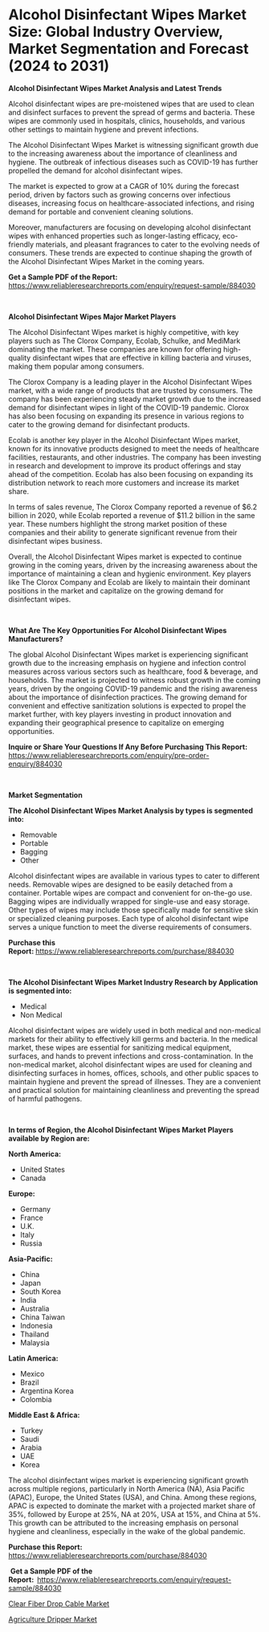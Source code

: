 <p><h1>Alcohol Disinfectant Wipes Market Size: Global Industry Overview, Market Segmentation and Forecast (2024 to 2031)</h1></p><p><strong>Alcohol Disinfectant Wipes Market Analysis and Latest Trends</strong></p>
<p><p>Alcohol disinfectant wipes are pre-moistened wipes that are used to clean and disinfect surfaces to prevent the spread of germs and bacteria. These wipes are commonly used in hospitals, clinics, households, and various other settings to maintain hygiene and prevent infections.</p><p>The Alcohol Disinfectant Wipes Market is witnessing significant growth due to the increasing awareness about the importance of cleanliness and hygiene. The outbreak of infectious diseases such as COVID-19 has further propelled the demand for alcohol disinfectant wipes. </p><p>The market is expected to grow at a CAGR of 10% during the forecast period, driven by factors such as growing concerns over infectious diseases, increasing focus on healthcare-associated infections, and rising demand for portable and convenient cleaning solutions. </p><p>Moreover, manufacturers are focusing on developing alcohol disinfectant wipes with enhanced properties such as longer-lasting efficacy, eco-friendly materials, and pleasant fragrances to cater to the evolving needs of consumers. These trends are expected to continue shaping the growth of the Alcohol Disinfectant Wipes Market in the coming years.</p></p>
<p><strong>Get a Sample PDF of the Report:&nbsp;</strong> <a href="https://www.reliableresearchreports.com/enquiry/request-sample/884030">https://www.reliableresearchreports.com/enquiry/request-sample/884030</a></p>
<p>&nbsp;</p>
<p><strong>Alcohol Disinfectant Wipes Major Market Players</strong></p>
<p><p>The Alcohol Disinfectant Wipes market is highly competitive, with key players such as The Clorox Company, Ecolab, Schulke, and MediMark dominating the market. These companies are known for offering high-quality disinfectant wipes that are effective in killing bacteria and viruses, making them popular among consumers.</p><p>The Clorox Company is a leading player in the Alcohol Disinfectant Wipes market, with a wide range of products that are trusted by consumers. The company has been experiencing steady market growth due to the increased demand for disinfectant wipes in light of the COVID-19 pandemic. Clorox has also been focusing on expanding its presence in various regions to cater to the growing demand for disinfectant products.</p><p>Ecolab is another key player in the Alcohol Disinfectant Wipes market, known for its innovative products designed to meet the needs of healthcare facilities, restaurants, and other industries. The company has been investing in research and development to improve its product offerings and stay ahead of the competition. Ecolab has also been focusing on expanding its distribution network to reach more customers and increase its market share.</p><p>In terms of sales revenue, The Clorox Company reported a revenue of $6.2 billion in 2020, while Ecolab reported a revenue of $11.2 billion in the same year. These numbers highlight the strong market position of these companies and their ability to generate significant revenue from their disinfectant wipes business.</p><p>Overall, the Alcohol Disinfectant Wipes market is expected to continue growing in the coming years, driven by the increasing awareness about the importance of maintaining a clean and hygienic environment. Key players like The Clorox Company and Ecolab are likely to maintain their dominant positions in the market and capitalize on the growing demand for disinfectant wipes.</p></p>
<p>&nbsp;</p>
<p><strong>What Are The Key Opportunities For Alcohol Disinfectant Wipes Manufacturers?</strong></p>
<p><p>The global Alcohol Disinfectant Wipes market is experiencing significant growth due to the increasing emphasis on hygiene and infection control measures across various sectors such as healthcare, food & beverage, and households. The market is projected to witness robust growth in the coming years, driven by the ongoing COVID-19 pandemic and the rising awareness about the importance of disinfection practices. The growing demand for convenient and effective sanitization solutions is expected to propel the market further, with key players investing in product innovation and expanding their geographical presence to capitalize on emerging opportunities.</p></p>
<p><strong>Inquire or Share Your Questions If Any Before Purchasing This Report:</strong> <a href="https://www.reliableresearchreports.com/enquiry/pre-order-enquiry/884030">https://www.reliableresearchreports.com/enquiry/pre-order-enquiry/884030</a></p>
<p>&nbsp;</p>
<p><strong>Market Segmentation</strong></p>
<p><strong>The Alcohol Disinfectant Wipes Market Analysis by types is segmented into:</strong></p>
<p><ul><li>Removable</li><li>Portable</li><li>Bagging</li><li>Other</li></ul></p>
<p><p>Alcohol disinfectant wipes are available in various types to cater to different needs. Removable wipes are designed to be easily detached from a container. Portable wipes are compact and convenient for on-the-go use. Bagging wipes are individually wrapped for single-use and easy storage. Other types of wipes may include those specifically made for sensitive skin or specialized cleaning purposes. Each type of alcohol disinfectant wipe serves a unique function to meet the diverse requirements of consumers.</p></p>
<p><strong>Purchase this Report:&nbsp;</strong><a href="https://www.reliableresearchreports.com/purchase/884030">https://www.reliableresearchreports.com/purchase/884030</a></p>
<p>&nbsp;</p>
<p><strong>The Alcohol Disinfectant Wipes Market Industry Research by Application is segmented into:</strong></p>
<p><ul><li>Medical</li><li>Non Medical</li></ul></p>
<p><p>Alcohol disinfectant wipes are widely used in both medical and non-medical markets for their ability to effectively kill germs and bacteria. In the medical market, these wipes are essential for sanitizing medical equipment, surfaces, and hands to prevent infections and cross-contamination. In the non-medical market, alcohol disinfectant wipes are used for cleaning and disinfecting surfaces in homes, offices, schools, and other public spaces to maintain hygiene and prevent the spread of illnesses. They are a convenient and practical solution for maintaining cleanliness and preventing the spread of harmful pathogens.</p></p>
<p>&nbsp;</p>
<p><strong>In terms of Region, the Alcohol Disinfectant Wipes Market Players available by Region are:</strong></p>
<p>
    <p> <strong> North America: </strong>
        <ul>
            <li>United States</li>
            <li>Canada</li>
        </ul>
        </p> 
    <p> <strong> Europe: </strong>
        <ul>
            <li>Germany</li>
            <li>France</li>
            <li>U.K.</li>
            <li>Italy</li>
            <li>Russia</li>
        </ul>
        </p> 
    <p> <strong> Asia-Pacific: </strong>
        <ul>
            <li>China</li>
            <li>Japan</li>
            <li>South Korea</li>
            <li>India</li>
            <li>Australia</li>
            <li>China Taiwan</li>
            <li>Indonesia</li>
            <li>Thailand</li>
            <li>Malaysia</li>
        </ul>
        </p> 
    <p> <strong> Latin America: </strong>
        <ul>
            <li>Mexico</li>
            <li>Brazil</li>
            <li>Argentina Korea</li>
            <li>Colombia</li>
        </ul>
        </p> 
    <p> <strong> Middle East & Africa: </strong>
        <ul>
            <li>Turkey</li>
            <li>Saudi</li>
            <li>Arabia</li>
            <li>UAE</li>
            <li>Korea</li>
        </ul>
    </p>
    </p>
<p><p>The alcohol disinfectant wipes market is experiencing significant growth across multiple regions, particularly in North America (NA), Asia Pacific (APAC), Europe, the United States (USA), and China. Among these regions, APAC is expected to dominate the market with a projected market share of 35%, followed by Europe at 25%, NA at 20%, USA at 15%, and China at 5%. This growth can be attributed to the increasing emphasis on personal hygiene and cleanliness, especially in the wake of the global pandemic.</p></p>
<p><strong>Purchase this Report: </strong><a href="https://www.reliableresearchreports.com/purchase/884030">https://www.reliableresearchreports.com/purchase/884030</a></p>
<p>&nbsp;<strong>Get a Sample PDF of the Report:&nbsp;&nbsp;</strong><a href="https://www.reliableresearchreports.com/enquiry/request-sample/884030">https://www.reliableresearchreports.com/enquiry/request-sample/884030</a></p>
<p><strong></strong></p>
<p><p><a href="https://view.publitas.com/reportprime-1/clear-fiber-drop-cable-market-growth-market-trends-covid-19-impact-and-forecasts-for-period-from-2024-2031/">Clear Fiber Drop Cable Market</a></p><p><a href="https://ivy-potential-64b.notion.site/Agriculture-Dripper-Market-Size-Share-Trends-Analysis-Report-By-Application-Regional-Outlook-Co-4f09dcd4c9644cf89ed50e3cc913a5e2">Agriculture Dripper Market</a></p></p>
